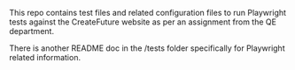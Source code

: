 This repo contains test files and related configuration files to run Playwright tests against the CreateFuture website as per an assignment from the QE department. 

There is another README doc in the /tests folder specifically for Playwright related information.

